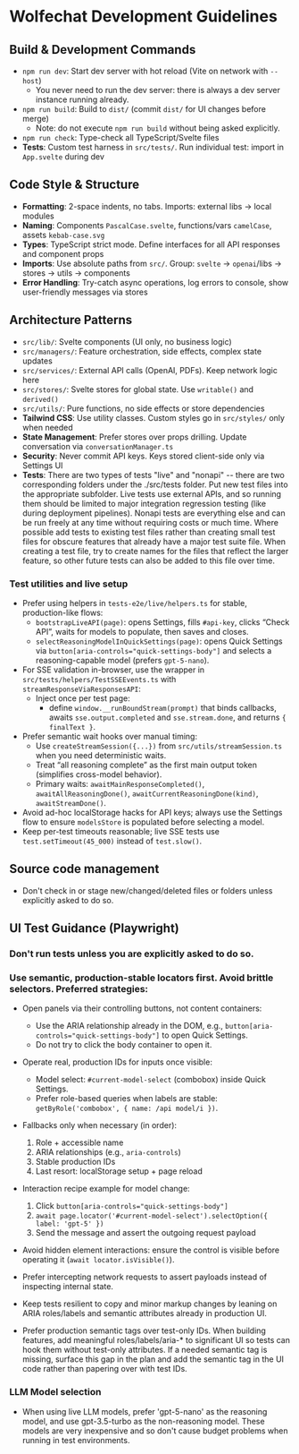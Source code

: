 # Wolfechat Development Guidelines

## Build & Development Commands
- `npm run dev`: Start dev server with hot reload (Vite on network with `--host`)
  - You never need to run the dev server: there is always a dev server instance running already.
- `npm run build`: Build to `dist/` (commit `dist/` for UI changes before merge)
  - Note: do not execute `npm run build` without being asked explicitly.
- `npm run check`: Type-check all TypeScript/Svelte files
- **Tests**: Custom test harness in `src/tests/`. Run individual test: import in `App.svelte` during dev

## Code Style & Structure
- **Formatting**: 2-space indents, no tabs. Imports: external libs → local modules
- **Naming**: Components `PascalCase.svelte`, functions/vars `camelCase`, assets `kebab-case.svg`
- **Types**: TypeScript strict mode. Define interfaces for all API responses and component props
- **Imports**: Use absolute paths from `src/`. Group: `svelte` → `openai`/libs → stores → utils → components
- **Error Handling**: Try-catch async operations, log errors to console, show user-friendly messages via stores

## Architecture Patterns
- `src/lib/`: Svelte components (UI only, no business logic)
- `src/managers/`: Feature orchestration, side effects, complex state updates
- `src/services/`: External API calls (OpenAI, PDFs). Keep network logic here
- `src/stores/`: Svelte stores for global state. Use `writable()` and `derived()`
- `src/utils/`: Pure functions, no side effects or store dependencies
- **Tailwind CSS**: Use utility classes. Custom styles go in `src/styles/` only when needed
- **State Management**: Prefer stores over props drilling. Update conversation via `conversationManager.ts`
- **Security**: Never commit API keys. Keys stored client-side only via Settings UI
- **Tests**: There are two types of tests "live" and "nonapi" -- there are two corresponding folders under the ./src/tests folder. Put new test files into the appropriate subfolder. Live tests use external APIs, and so running them should be limited to major integration regression testing (like during deployment pipelines). Nonapi tests are everything else and can be run freely at any time without requiring costs or much time. Where possible add tests to existing test files rather than creating small test files for obscure features that already have a major test suite file. When creating a test file, try to create names for the files that reflect the larger feature, so other future tests can also be added to this file over time.

### Test utilities and live setup

- Prefer using helpers in `tests-e2e/live/helpers.ts` for stable, production-like flows:
  - `bootstrapLiveAPI(page)`: opens Settings, fills `#api-key`, clicks “Check API”, waits for models to populate, then saves and closes.
  - `selectReasoningModelInQuickSettings(page)`: opens Quick Settings via `button[aria-controls="quick-settings-body"]` and selects a reasoning-capable model (prefers `gpt-5-nano`).
- For SSE validation in-browser, use the wrapper in `src/tests/helpers/TestSSEEvents.ts` with `streamResponseViaResponsesAPI`:
  - Inject once per test page:
    - define `window.__runBoundStream(prompt)` that binds callbacks, awaits `sse.output.completed` and `sse.stream.done`, and returns `{ finalText }`.
- Prefer semantic wait hooks over manual timing:
  - Use `createStreamSession({...})` from `src/utils/streamSession.ts` when you need deterministic waits.
  - Treat “all reasoning complete” as the first main output token (simplifies cross-model behavior).
  - Primary waits: `awaitMainResponseCompleted()`, `awaitAllReasoningDone()`, `awaitCurrentReasoningDone(kind)`, `awaitStreamDone()`.
- Avoid ad-hoc localStorage hacks for API keys; always use the Settings flow to ensure `modelsStore` is populated before selecting a model.
- Keep per-test timeouts reasonable; live SSE tests use `test.setTimeout(45_000)` instead of `test.slow()`.


## Source code management

- Don't check in or stage new/changed/deleted files or folders unless explicitly asked to do so.

## UI Test Guidance (Playwright)

### Don't run tests unless you are explicitly asked to do so.

### Use semantic, production-stable locators first. Avoid brittle selectors. Preferred strategies:

- Open panels via their controlling buttons, not content containers:
  - Use the ARIA relationship already in the DOM, e.g., `button[aria-controls="quick-settings-body"]` to open Quick Settings.
  - Do not try to click the body container to open it.

- Operate real, production IDs for inputs once visible:
  - Model select: `#current-model-select` (combobox) inside Quick Settings.
  - Prefer role-based queries when labels are stable: `getByRole('combobox', { name: /api model/i })`.

- Fallbacks only when necessary (in order):
  1) Role + accessible name
  2) ARIA relationships (e.g., `aria-controls`)
  3) Stable production IDs
  4) Last resort: localStorage setup + page reload

- Interaction recipe example for model change:
  1) Click `button[aria-controls="quick-settings-body"]`
  2) `await page.locator('#current-model-select').selectOption({ label: 'gpt-5' })`
  3) Send the message and assert the outgoing request payload

- Avoid hidden element interactions: ensure the control is visible before operating it (`await locator.isVisible()`).

- Prefer intercepting network requests to assert payloads instead of inspecting internal state.

- Keep tests resilient to copy and minor markup changes by leaning on ARIA roles/labels and semantic attributes already in production UI.
- Prefer production semantic tags over test-only IDs. When building features, add meaningful roles/labels/aria-* to significant UI so tests can hook them without test-only attributes. If a needed semantic tag is missing, surface this gap in the plan and add the semantic tag in the UI code rather than papering over with test IDs.

### LLM Model selection

- When using live LLM models, prefer 'gpt-5-nano' as the reasoning model, and use gpt-3.5-turbo as the non-reasoning model. These models are very inexpensive and so don't cause budget problems when running in test environments.